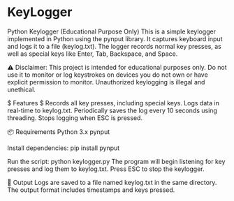 # KeyLogger
Python Keylogger (Educational Purpose Only)
This is a simple keylogger implemented in Python using the pynput library. It captures keyboard input and logs it to a file (keylog.txt). The logger records normal key presses, as well as special keys like Enter, Tab, Backspace, and Space.

⚠️ Disclaimer:
This project is intended for educational purposes only. Do not use it to monitor or log keystrokes on devices you do not own or have explicit permission to monitor. Unauthorized keylogging is illegal and unethical. 

$ Features $
Records all key presses, including special keys.
Logs data in real-time to keylog.txt.
Periodically saves the log every 10 seconds using threading.
Stops logging when ESC is pressed.

📦 Requirements
Python 3.x
pynput

Install dependencies:
pip install pynput

Run the script:
python keylogger.py
The program will begin listening for key presses and log them to keylog.txt. Press ESC to stop the keylogger.

📁 Output
Logs are saved to a file named keylog.txt in the same directory. The output format includes timestamps and keys pressed.

